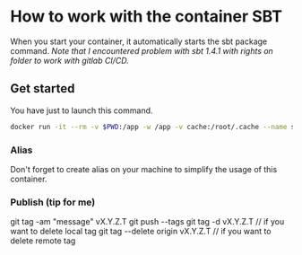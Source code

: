 # How to work with the container SBT

When you start your container, it automatically starts the sbt package command.
*Note that I encountered problem with sbt 1.4.1 with rights on folder to work with gitlab CI/CD.*

## Get started

You have just to launch this command.

```bash
docker run -it --rm -v $PWD:/app -w /app -v cache:/root/.cache --name sbt -e TZ=Europe/Paris swal4u/sbt:v1.3.7.x
```

### Alias

Don't forget to create alias on your machine to simplify the usage of this container.

### Publish (tip for me)

git tag -am "message" vX.Y.Z.T
git push --tags
git tag -d vX.Y.Z.T // if you want to delete local tag
git tag --delete origin vX.Y.Z.T // if you want to delete remote tag
